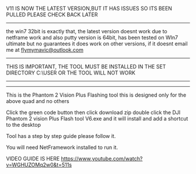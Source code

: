 V11 IS NOW THE LATEST VERSION,BUT IT HAS ISSUES SO ITS BEEN PULLED PLEASE CHECK BACK LATER



**********************************************************************************
the win7 32bit is exactly that, the latest version doesnt work due 
to netframe work and also putty version is 64bit, has been tested on
WIn7 ultimate but no guarantees it does work on other versions, if it doesnt
email me at flymymavic@outlook.com

*********************************************************

THIS IS IMPORTANT, THE TOOL MUST BE INSTALLED IN THE SET
DIRECTORY C:\USER OR THE TOOL WILL NOT WORK
************************************************************
************************************************************

This is the Phantom 2 Vision Plus Flashing tool
this is designed only for the above quad and no others

Click the green code button then click download zip
double click the DJI Phantom 2 vision Plus Flash tool V6.exe
and it will install and add a shortcut to the desktop

Tool has a step by step guide please follow it.

You will need NetFramework installed to run it.

VIDEO GUIDE IS HERE https://www.youtube.com/watch?v=WGHUZOMq2w0&t=511s


